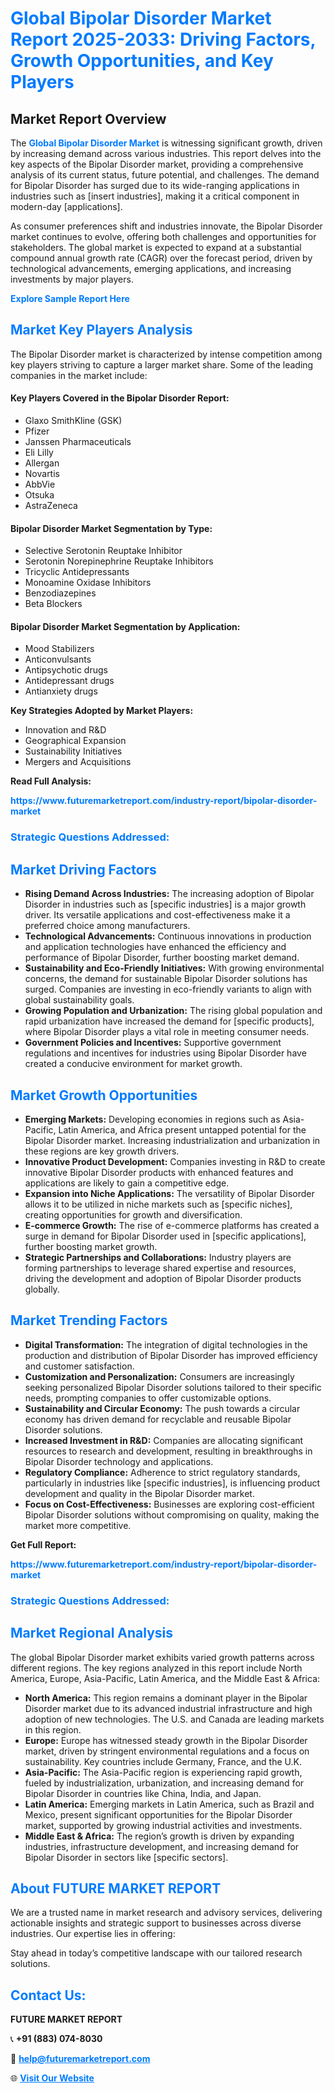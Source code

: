 <h1 style="color: #007BFF;">Global Bipolar Disorder Market Report 2025-2033: Driving Factors, Growth Opportunities, and Key Players</h1>

<section id="overview">
<h2>Market Report Overview</h2>
<p>The <a href="https://www.futuremarketreport.com/industry-report/bipolar-disorder-market" style="color: #007BFF; text-decoration: none;"><strong>Global Bipolar Disorder Market</strong></a> is witnessing significant growth, driven by increasing demand across various industries. This report delves into the key aspects of the Bipolar Disorder market, providing a comprehensive analysis of its current status, future potential, and challenges. The demand for Bipolar Disorder has surged due to its wide-ranging applications in industries such as [insert industries], making it a critical component in modern-day [applications].</p>
<p>As consumer preferences shift and industries innovate, the Bipolar Disorder market continues to evolve, offering both challenges and opportunities for stakeholders. The global market is expected to expand at a substantial compound annual growth rate (CAGR) over the forecast period, driven by technological advancements, emerging applications, and increasing investments by major players.</p>
</section>

<section id="overview">
<p><a href="https://www.futuremarketreport.com/request-sample/reportId=97191" style="color: #007BFF; text-decoration: none;"><strong>Explore Sample Report Here</strong></a></p>
</section>

<section id="key-players">
<h2 style="color: #007BFF;">Market Key Players Analysis</h2>
<p>The Bipolar Disorder market is characterized by intense competition among key players striving to capture a larger market share. Some of the leading companies in the market include:</p>
<h4>Key Players Covered in the Bipolar Disorder Report:</h4>
<ul><li>Glaxo SmithKline (GSK)</li><li>Pfizer</li><li>Janssen Pharmaceuticals</li><li>Eli Lilly</li><li>Allergan</li><li>Novartis</li><li>AbbVie</li><li>Otsuka</li><li>AstraZeneca</li></ul>
<h4>Bipolar Disorder Market Segmentation by Type:</h4>
<ul><li>Selective Serotonin Reuptake Inhibitor</li><li>Serotonin Norepinephrine Reuptake Inhibitors</li><li>Tricyclic Antidepressants</li><li>Monoamine Oxidase Inhibitors</li><li>Benzodiazepines</li><li>Beta Blockers</li></ul>

<h4>Bipolar Disorder Market Segmentation by Application:</h4>
<ul><li>Mood Stabilizers</li><li>Anticonvulsants</li><li>Antipsychotic drugs</li><li>Antidepressant drugs</li><li>Antianxiety drugs</li></ul>
<p><strong>Key Strategies Adopted by Market Players:</strong></p>
<ul>
<li>Innovation and R&D</li>
<li>Geographical Expansion</li>
<li>Sustainability Initiatives</li>
<li>Mergers and Acquisitions</li>
</ul>
</section>

<section>
<p><strong>Read Full Analysis: </strong></p><a href="https://www.futuremarketreport.com/industry-report/bipolar-disorder-market" style="color: #007BFF; text-decoration: none;"><strong>https://www.futuremarketreport.com/industry-report/bipolar-disorder-market</strong></a>
<h3 style="color: #007BFF;">Strategic Questions Addressed:</h3>
</section>

<section id="driving-factors">
<h2 style="color: #007BFF;">Market Driving Factors</h2>
<ul>
<li><strong>Rising Demand Across Industries:</strong> The increasing adoption of Bipolar Disorder in industries such as [specific industries] is a major growth driver. Its versatile applications and cost-effectiveness make it a preferred choice among manufacturers.</li>
<li><strong>Technological Advancements:</strong> Continuous innovations in production and application technologies have enhanced the efficiency and performance of Bipolar Disorder, further boosting market demand.</li>
<li><strong>Sustainability and Eco-Friendly Initiatives:</strong> With growing environmental concerns, the demand for sustainable Bipolar Disorder solutions has surged. Companies are investing in eco-friendly variants to align with global sustainability goals.</li>
<li><strong>Growing Population and Urbanization:</strong> The rising global population and rapid urbanization have increased the demand for [specific products], where Bipolar Disorder plays a vital role in meeting consumer needs.</li>
<li><strong>Government Policies and Incentives:</strong> Supportive government regulations and incentives for industries using Bipolar Disorder have created a conducive environment for market growth.</li>
</ul>
</section>

<section id="growth-opportunities">
<h2 style="color: #007BFF;">Market Growth Opportunities</h2>
<ul>
<li><strong>Emerging Markets:</strong> Developing economies in regions such as Asia-Pacific, Latin America, and Africa present untapped potential for the Bipolar Disorder market. Increasing industrialization and urbanization in these regions are key growth drivers.</li>
<li><strong>Innovative Product Development:</strong> Companies investing in R&D to create innovative Bipolar Disorder products with enhanced features and applications are likely to gain a competitive edge.</li>
<li><strong>Expansion into Niche Applications:</strong> The versatility of Bipolar Disorder allows it to be utilized in niche markets such as [specific niches], creating opportunities for growth and diversification.</li>
<li><strong>E-commerce Growth:</strong> The rise of e-commerce platforms has created a surge in demand for Bipolar Disorder used in [specific applications], further boosting market growth.</li>
<li><strong>Strategic Partnerships and Collaborations:</strong> Industry players are forming partnerships to leverage shared expertise and resources, driving the development and adoption of Bipolar Disorder products globally.</li>
</ul>
</section>

<section id="trending-factors">
<h2 style="color: #007BFF;">Market Trending Factors</h2>
<ul>
<li><strong>Digital Transformation:</strong> The integration of digital technologies in the production and distribution of Bipolar Disorder has improved efficiency and customer satisfaction.</li>
<li><strong>Customization and Personalization:</strong> Consumers are increasingly seeking personalized Bipolar Disorder solutions tailored to their specific needs, prompting companies to offer customizable options.</li>
<li><strong>Sustainability and Circular Economy:</strong> The push towards a circular economy has driven demand for recyclable and reusable Bipolar Disorder solutions.</li>
<li><strong>Increased Investment in R&D:</strong> Companies are allocating significant resources to research and development, resulting in breakthroughs in Bipolar Disorder technology and applications.</li>
<li><strong>Regulatory Compliance:</strong> Adherence to strict regulatory standards, particularly in industries like [specific industries], is influencing product development and quality in the Bipolar Disorder market.</li>
<li><strong>Focus on Cost-Effectiveness:</strong> Businesses are exploring cost-efficient Bipolar Disorder solutions without compromising on quality, making the market more competitive.</li>
</ul>
</section>

<section>
<p><strong>Get Full Report: </strong></p><a href="https://www.futuremarketreport.com/industry-report/bipolar-disorder-market" style="color: #007BFF; text-decoration: none;"><strong>https://www.futuremarketreport.com/industry-report/bipolar-disorder-market</strong></a>
<h3 style="color: #007BFF;">Strategic Questions Addressed:</h3>
</section>


<section id="regional-analysis">
<h2 style="color: #007BFF;">Market Regional Analysis</h2>
<p>The global Bipolar Disorder market exhibits varied growth patterns across different regions. The key regions analyzed in this report include North America, Europe, Asia-Pacific, Latin America, and the Middle East & Africa:</p>
<ul>
<li><strong>North America:</strong> This region remains a dominant player in the Bipolar Disorder market due to its advanced industrial infrastructure and high adoption of new technologies. The U.S. and Canada are leading markets in this region.</li>
<li><strong>Europe:</strong> Europe has witnessed steady growth in the Bipolar Disorder market, driven by stringent environmental regulations and a focus on sustainability. Key countries include Germany, France, and the U.K.</li>
<li><strong>Asia-Pacific:</strong> The Asia-Pacific region is experiencing rapid growth, fueled by industrialization, urbanization, and increasing demand for Bipolar Disorder in countries like China, India, and Japan.</li>
<li><strong>Latin America:</strong> Emerging markets in Latin America, such as Brazil and Mexico, present significant opportunities for the Bipolar Disorder market, supported by growing industrial activities and investments.</li>
<li><strong>Middle East & Africa:</strong> The region’s growth is driven by expanding industries, infrastructure development, and increasing demand for Bipolar Disorder in sectors like [specific sectors].</li>
</ul>
</section>

<footer>
<h2 style="color: #007BFF;">About FUTURE MARKET REPORT</h2>
<p>We are a trusted name in market research and advisory services, delivering actionable insights and strategic support to businesses across diverse industries. Our expertise lies in offering:</p>

<p>Stay ahead in today’s competitive landscape with our tailored research solutions.</p>

<h2 style="color: #007BFF;">Contact Us:</h2>
<p><strong>FUTURE MARKET REPORT</strong></p>
<p>📞 <strong>+91 (883) 074-8030</strong></p>
<p>📧 <strong><a href="mailto:help@futuremarketreport.com" style="color: #007BFF;">help@futuremarketreport.com</a></strong></p>
<p>🌐 <strong><a href="https://www.futuremarketreport.com/" style="color: #007BFF;">Visit Our Website</a></strong></p>
</footer>